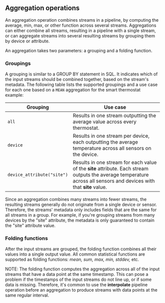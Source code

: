 ## Aggregation operations

An aggregation operation combines streams in a pipeline, by computing the average,
min, max, or other function across several streams. Aggregations can either combine all streams,
resulting in a pipeline with a single stream, or can aggregate streams into several
resulting streams by grouping them by device or attribute.

An aggregation takes two parameters: a grouping and a folding function.

### Groupings

A grouping is similar to a GROUP BY statement in SQL.
It indicates which of the input streams should be combined together, based
on the stream's metadata. The following table lists the supported groupings
and a use case for each one based on a `MEAN` aggregation for the smart thermostat example:

| Grouping    | Use case |
| ------------| ---------|
| `all`         | Results in one stream outputting the average value across every thermostat.
| `device`      | Results in one stream per device, each outputting the average temperature across all sensors on the device. |
| `device_attribute("site")` | Results in one stream for each value of the **site** attribute. Each stream outputs the average temperature across all sensors and devices with that **site** value.

Since an aggregation combines many streams into fewer streams, the resulting
streams generally do not originate from a single device or sensor. Therefore,
the streams' metadata only includes fields that are the same for all streams in
a group. For example, if you're grouping streams from many devices by the "site" attribute,
the metadata is only guaranteed to contain the "site" attribute value.


### Folding functions

After the input streams are grouped, the folding function combines all their values
into a single output value. All common statistical functions are supported as folding
functions: *mean, sum, max, min, stddev,* etc.

NOTE: The folding function computes the aggregation across all of the
input streams that have a data point at the same timestamp.
This can pose a problem if the timestamps of the input streams do not line up,
or if some data is missing. Therefore, it's common to use the **interpolate**
pipeline operation before an aggregation to produce streams with data points at
the same regular interval.

